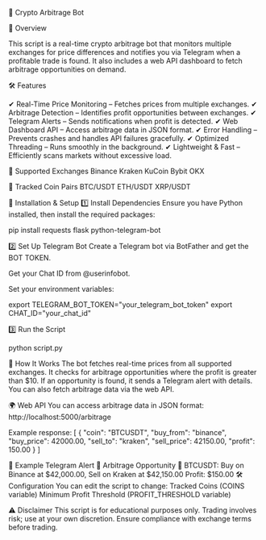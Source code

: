🚀 Crypto Arbitrage Bot

📌 Overview

This script is a real-time crypto arbitrage bot that monitors multiple exchanges for price differences and notifies you via Telegram when a profitable trade is found. 
It also includes a web API dashboard to fetch arbitrage opportunities on demand.

🛠️ Features

✔ Real-Time Price Monitoring – Fetches prices from multiple exchanges. ✔ Arbitrage Detection – Identifies profit opportunities between exchanges. 
✔ Telegram Alerts – Sends notifications when profit is detected. ✔ Web Dashboard API – Access arbitrage data in JSON format. 
✔ Error Handling – Prevents crashes and handles API failures gracefully. ✔ Optimized Threading – Runs smoothly in the background. ✔ Lightweight & Fast – Efficiently scans markets without excessive load.

📌 Supported Exchanges
Binance
Kraken
KuCoin
Bybit
OKX

📌 Tracked Coin Pairs
BTC/USDT
ETH/USDT
XRP/USDT

🚀 Installation & Setup
1️⃣ Install Dependencies
Ensure you have Python installed, then install the required packages:

pip install requests flask python-telegram-bot 

2️⃣ Set Up Telegram Bot
Create a Telegram bot via BotFather and get the BOT TOKEN.

Get your Chat ID from @userinfobot.

Set your environment variables:

export TELEGRAM_BOT_TOKEN="your_telegram_bot_token" export CHAT_ID="your_chat_id" 

3️⃣ Run the Script

python script.py 

🔔 How It Works
The bot fetches real-time prices from all supported exchanges.
It checks for arbitrage opportunities where the profit is greater than $10.
If an opportunity is found, it sends a Telegram alert with details.
You can also fetch arbitrage data via the web API.

🌍 Web API
You can access arbitrage data in JSON format:
http://localhost:5000/arbitrage 

Example response:
[ { "coin": "BTCUSDT", "buy_from": "binance", "buy_price": 42000.00, "sell_to": "kraken", "sell_price": 42150.00, "profit": 150.00 } ] 

🤖 Example Telegram Alert
🚀 Arbitrage Opportunity 🚀 BTCUSDT: Buy on Binance at $42,000.00, Sell on Kraken at $42,150.00 Profit: $150.00 
🛠️ Configuration
You can edit the script to change:
Tracked Coins (COINS variable)
Minimum Profit Threshold (PROFIT_THRESHOLD variable)

⚠️ Disclaimer
This script is for educational purposes only.
Trading involves risk; use at your own discretion.
Ensure compliance with exchange terms before trading.



